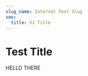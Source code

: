 ```yaml
---
slug_name: Internal Test Slug
seo:
  title: VJ Title
---
```

<h1>Test Title</h1>

<p>HELLO THERE</p>